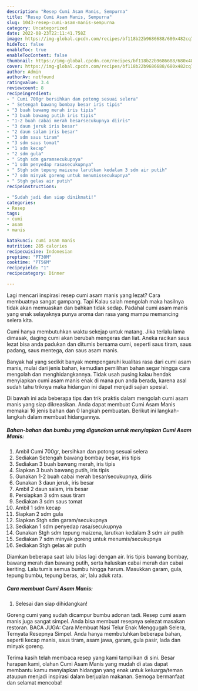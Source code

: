 ```yaml
---
description: "Resep Cumi Asam Manis, Sempurna"
title: "Resep Cumi Asam Manis, Sempurna"
slug: 1043-resep-cumi-asam-manis-sempurna
category: Uncategorized
date: 2022-08-23T22:11:41.758Z
image: https://img-global.cpcdn.com/recipes/bf118b22b9686688/680x482cq70/cumi-asam-manis-foto-resep-utama.jpg
hideToc: false
enableToc: true
enableTocContent: false
thumbnail: https://img-global.cpcdn.com/recipes/bf118b22b9686688/680x482cq70/cumi-asam-manis-foto-resep-utama.jpg
cover: https://img-global.cpcdn.com/recipes/bf118b22b9686688/680x482cq70/cumi-asam-manis-foto-resep-utama.jpg
author: Admin
authorAv: notfound
ratingvalue: 3.4
reviewcount: 8
recipeingredient:
- " Cumi 700gr bersihkan dan potong sesuai selera"
- " Setengah bawang bombay besar iris tipis"
- "3 buah bawang merah iris tipis"
- "3 buah bawang putih iris tipis"
- "1-2 buah cabai merah besarsecukupnya diiris"
- "3 daun jeruk iris besar"
- "2 daun salam iris besar"
- "3 sdm saus tiram"
- "3 sdm saus tomat"
- "1 sdm kecap"
- "2 sdm gula"
- " Stgh sdm garamsecukupnya"
- "1 sdm penyedap rasasecukupnya"
- " Stgh sdm tepung maizena larutkan kedalam 3 sdm air putih"
- "7 sdm minyak goreng untuk menumissecukupnya"
- " Stgh gelas air putih"
recipeinstructions:

- "Sudah jadi dan siap dinikmati!"
categories:
- Resep
tags:
- cumi
- asam
- manis

katakunci: cumi asam manis 
nutrition: 285 calories
recipecuisine: Indonesian
preptime: "PT30M"
cooktime: "PT56M"
recipeyield: "1"
recipecategory: Dinner

---
```



Lagi mencari inspirasi resep cumi asam manis yang lezat? Cara membuatnya sangat gampang. Tapi Kalau salah mengolah maka hasilnya tidak akan memuaskan dan bahkan tidak sedap. Padahal cumi asam manis yang enak selayaknya punya aroma dan rasa yang mampu memancing selera kita.


Cumi hanya membutuhkan waktu sekejap untuk matang. Jika terlalu lama dimasak, daging cumi akan berubah mengeras dan liat. Aneka racikan saus lezat bisa anda padukan dan ditumis bersama cumi, seperti saus tiram, saus padang, saus mentega, dan saus asam manis.

Banyak hal yang sedikit banyak mempengaruhi kualitas rasa dari cumi asam manis, mulai dari jenis bahan, kemudian pemilihan bahan segar hingga cara mengolah dan menghidangkannya. Tidak usah pusing kalau hendak menyiapkan cumi asam manis enak di mana pun anda berada, karena asal sudah tahu triknya maka hidangan ini dapat menjadi sajian spesial.


Di bawah ini ada beberapa tips dan trik praktis dalam mengolah cumi asam manis yang siap dikreasikan. Anda dapat membuat Cumi Asam Manis memakai 16 jenis bahan dan 0 langkah pembuatan. Berikut ini langkah-langkah dalam membuat hidangannya.

<!--inarticleads1-->

##### Bahan-bahan dan bumbu yang digunakan untuk menyiapkan Cumi Asam Manis:

1. Ambil  Cumi 700gr, bersihkan dan potong sesuai selera
1. Sediakan  Setengah bawang bombay besar, iris tipis
1. Sediakan 3 buah bawang merah, iris tipis
1. Siapkan 3 buah bawang putih, iris tipis
1. Gunakan 1-2 buah cabai merah besar/secukupnya, diiris
1. Gunakan 3 daun jeruk, iris besar
1. Ambil 2 daun salam, iris besar
1. Persiapkan 3 sdm saus tiram
1. Sediakan 3 sdm saus tomat
1. Ambil 1 sdm kecap
1. Siapkan 2 sdm gula
1. Siapkan  Stgh sdm garam/secukupnya
1. Sediakan 1 sdm penyedap rasa/secukupnya
1. Gunakan  Stgh sdm tepung maizena, larutkan kedalam 3 sdm air putih
1. Sediakan 7 sdm minyak goreng untuk menumis/secukupnya
1. Sediakan  Stgh gelas air putih


Diamkan beberapa saat lalu bilas lagi dengan air. Iris tipis bawang bombay, bawang merah dan bawang putih, serta haluskan cabai merah dan cabai keriting. Lalu tumis semua bumbu hingga harum. Masukkan garam, gula, tepung bumbu, tepung beras, air, lalu aduk rata. 

<!--inarticleads2-->

##### Cara membuat Cumi Asam Manis:


1. Selesai dan siap dihidangkan!

Goreng cumi yang sudah dicampur bumbu adonan tadi. Resep cumi asam manis juga sangat simpel. Anda bisa membuat resepnya selezat masakan restoran. BACA JUGA: Cara Membuat Nasi Telur Enak Menggugah Selera, Ternyata Resepnya Simpel. Anda hanya membutuhkan beberapa bahan, seperti kecap manis, saus tiram, asam jawa, garam, gula pasir, lada dan minyak goreng. 

Terima kasih telah membaca resep yang kami tampilkan di sini. Besar harapan kami, olahan Cumi Asam Manis yang mudah di atas dapat membantu kamu menyiapkan hidangan yang enak untuk keluarga/teman ataupun menjadi inspirasi dalam berjualan makanan. Semoga bermanfaat dan selamat mencoba!
